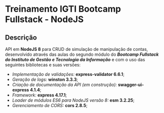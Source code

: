 # Treinamento IGTI Bootcamp Fullstack - NodeJS

## Descrição

API em **NodeJS 8** para CRUD de simulação de manipulação de contas, desenvolvido através das aulas do segundo módulo do **_Bootcamp Fullstack do Instituto de Gestão e Tecnologia da Informação_** e com o uso das seguintes bibliotecas e suas versões: 

- _Implementação de validações:_ **express-validator 6.6.1**; 
- _Geração de logs:_ **winston 3.3.3**;
- _Criação de documentação da API (em construção):_ **swagger-ui-express 4.1.4**;
- _Framework:_ **express 4.17.1**;
- _Loader de módulos ES6 para NodeJS versão 8:_ **esm 3.2.25**;
- _Gerenciamento de CORS:_ **cors 2.8.5**;
